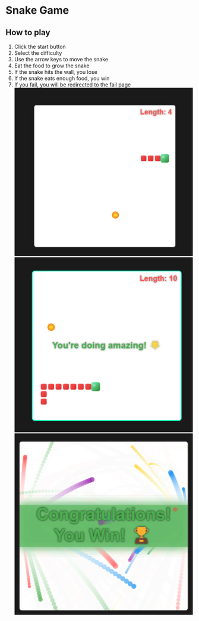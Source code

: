 # Snake Game

## How to play

1. Click the start button
2. Select the difficulty
3. Use the arrow keys to move the snake
4. Eat the food to grow the snake
5. If the snake hits the wall, you lose
6. If the snake eats enough food, you win
7. If you fail, you will be redirected to the fail page
![alt text](image.png)
![alt text](image-1.png)
![alt text](image-2.png)